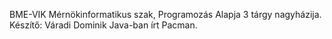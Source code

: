 BME-VIK Mérnökinformatikus szak, Programozás Alapja 3 tárgy nagyházija.
Készítő: Váradi Dominik
Java-ban írt Pacman.
